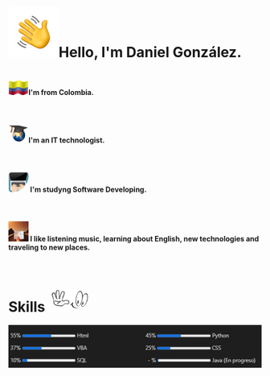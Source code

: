#
#
# <img src="Hi.gif" alt="Hi" width="100"/>Hello, I'm Daniel González.
#
<h4><img src="Col.gif" alt="Col" width="40"/>I'm from Colombia.</h4>
<br>
<h4><img src="grad.gif" alt="Col" width="40"/>I'm an IT technologist. </h4>
<br>

<h4><img src="developer.gif" alt="Col" width="40"/> I'm studyng Software Developing. </h4>
<br>

<h4><img src="trip.gif" alt="Col" width="40"/>  I like listening music, learning about English, new technologies and traveling to new places. </h4>
<br>



# Skills <img src="see.gif" alt="see" width="80"/> 

<h4><img src="progress.jpg" alt="Col" width="900"/>

#